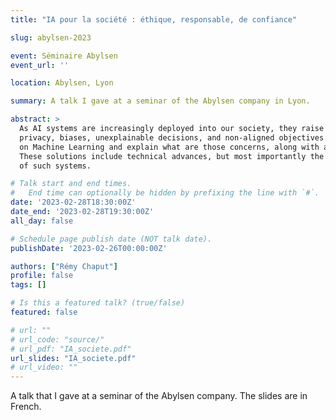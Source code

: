 ```yaml
---
title: "IA pour la société : éthique, responsable, de confiance"

slug: abylsen-2023

event: Séminaire Abylsen
event_url: ''

location: Abylsen, Lyon

summary: A talk I gave at a seminar of the Abylsen company in Lyon.

abstract: >
  As AI systems are increasingly deployed into our society, they raise several concerns, notably in terms of
  privacy, biases, unexplainable decisions, and non-aligned objectives. In this presentation, I specifically focus
  on Machine Learning and explain what are those concerns, along with a few examples, and what are some solutions.
  These solutions include technical advances, but most importantly the need for human reflection within the design
  of such systems.

# Talk start and end times.
#   End time can optionally be hidden by prefixing the line with `#`.
date: '2023-02-28T18:30:00Z'
date_end: '2023-02-28T19:30:00Z'
all_day: false

# Schedule page publish date (NOT talk date).
publishDate: '2023-02-26T00:00:00Z'

authors: ["Rémy Chaput"]
profile: false
tags: []

# Is this a featured talk? (true/false)
featured: false

# url: ""
# url_code: "source/"
# url_pdf: "IA_societe.pdf"
url_slides: "IA_societe.pdf"
# url_video: ""
---
```


A talk that I gave at a seminar of the Abylsen company.
The slides are in French.
